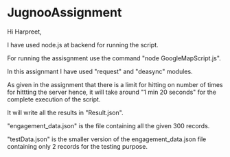 # JugnooAssignment
Hi Harpreet,

I have used node.js at backend for running the script.

For running the assisgnment use the command "node GoogleMapScript.js".

In this assignmant I have used "request" and "deasync" modules.

As given in the assignment that there is a limit for hitting on number of times for hittting the server hence, it will take around "1 min 20 seconds" for the complete execution of the script.

It will write all the results in "Result.json".

"engagement_data.json" is the file containing all the given 300 records.

"testData.json" is the smaller version of the engagement_data.json file containing only 2 records for the testing purpose.